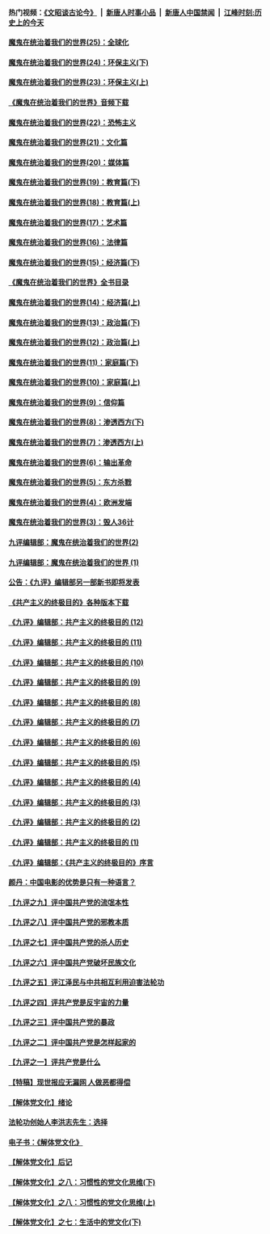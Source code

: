 #### 热门视频：[《文昭谈古论今》](https://github.com/gfw-breaker/wenzhao/blob/master/README.md?t=10310933) &nbsp;|&nbsp; [新唐人时事小品](https://github.com/gfw-breaker/ntdtv-comedy/blob/master/README.md?t=10310933) &nbsp;|&nbsp; [新唐人中国禁闻](https://github.com/gfw-breaker/ntdtv-news/blob/master/README.md?t=10310933) &nbsp;|&nbsp; [江峰时刻:历史上的今天](https://github.com/gfw-breaker/today-in-history/blob/master/README.md?t=10310933) 

#### [魔鬼在统治着我们的世界(25)：全球化](../pages/nsc422/n10788205.md?t=10310933) 

#### [魔鬼在统治着我们的世界(24)：环保主义(下)](../pages/nsc422/n10695307.md?t=10310933) 

#### [魔鬼在统治着我们的世界(23)：环保主义(上)](../pages/nsc422/n10688613.md?t=10310933) 

#### [《魔鬼在统治着我们的世界》音频下载](../pages/nsc422/n10635553.md?t=10310933) 

#### [魔鬼在统治着我们的世界(22)：恐怖主义](../pages/nsc422/n10614727.md?t=10310933) 

#### [魔鬼在统治着我们的世界(21)：文化篇](../pages/nsc422/n10597706.md?t=10310933) 

#### [魔鬼在统治着我们的世界(20)：媒体篇](../pages/nsc422/n10586579.md?t=10310933) 

#### [魔鬼在统治着我们的世界(19)：教育篇(下)](../pages/nsc422/n10564808.md?t=10310933) 

#### [魔鬼在统治着我们的世界(18)：教育篇(上)](../pages/nsc422/n10526970.md?t=10310933) 

#### [魔鬼在统治着我们的世界(17)：艺术篇](../pages/nsc422/n10499093.md?t=10310933) 

#### [魔鬼在统治着我们的世界(16)：法律篇](../pages/nsc422/n10485969.md?t=10310933) 

#### [魔鬼在统治着我们的世界(15)：经济篇(下)](../pages/nsc422/n10469975.md?t=10310933) 

#### [《魔鬼在统治着我们的世界》全书目录](../pages/nsc422/n10464261.md?t=10310933) 

#### [魔鬼在统治着我们的世界(14)：经济篇(上)](../pages/nsc422/n10457370.md?t=10310933) 

#### [魔鬼在统治着我们的世界(13)：政治篇(下)](../pages/nsc422/n10448270.md?t=10310933) 

#### [魔鬼在统治着我们的世界(12)：政治篇(上)](../pages/nsc422/n10444576.md?t=10310933) 

#### [魔鬼在统治着我们的世界(11)：家庭篇(下)](../pages/nsc422/n10440961.md?t=10310933) 

#### [魔鬼在统治着我们的世界(10)：家庭篇(上)](../pages/nsc422/n10435448.md?t=10310933) 

#### [魔鬼在统治着我们的世界(9)：信仰篇](../pages/nsc422/n10432159.md?t=10310933) 

#### [魔鬼在统治着我们的世界(8)：渗透西方(下)](../pages/nsc422/n10429603.md?t=10310933) 

#### [魔鬼在统治着我们的世界(7)：渗透西方(上)](../pages/nsc422/n10426013.md?t=10310933) 

#### [魔鬼在统治着我们的世界(6)：输出革命](../pages/nsc422/n10421536.md?t=10310933) 

#### [魔鬼在统治着我们的世界(5)：东方杀戮](../pages/nsc422/n10417707.md?t=10310933) 

#### [魔鬼在统治着我们的世界(4)：欧洲发端](../pages/nsc422/n10414890.md?t=10310933) 

#### [魔鬼在统治着我们的世界(3)：毁人36计](../pages/nsc422/n10411583.md?t=10310933) 

#### [九评编辑部：魔鬼在统治着我们的世界(2)](../pages/nsc422/n10410036.md?t=10310933) 

#### [九评编辑部：魔鬼在统治着我们的世界 (1)](../pages/nsc422/n10406825.md?t=10310933) 

#### [公告：《九评》编辑部另一部新书即将发表](../pages/nsc422/n10405104.md?t=10310933) 

#### [《共产主义的终极目的》各种版本下载](../pages/nsc422/n10022138.md?t=10310933) 

#### [《九评》编辑部：共产主义的终极目的 (12)](../pages/nsc422/n9933272.md?t=10310933) 

#### [《九评》编辑部：共产主义的终极目的 (11)](../pages/nsc422/n9924973.md?t=10310933) 

#### [《九评》编辑部：共产主义的终极目的 (10)](../pages/nsc422/n9920883.md?t=10310933) 

#### [《九评》编辑部：共产主义的终极目的 (9)](../pages/nsc422/n9916363.md?t=10310933) 

#### [《九评》编辑部：共产主义的终极目的 (8)](../pages/nsc422/n9912488.md?t=10310933) 

#### [《九评》编辑部：共产主义的终极目的 (7)](../pages/nsc422/n9901176.md?t=10310933) 

#### [《九评》编辑部：共产主义的终极目的 (6)](../pages/nsc422/n9899359.md?t=10310933) 

#### [《九评》编辑部：共产主义的终极目的 (5)](../pages/nsc422/n9893174.md?t=10310933) 

#### [《九评》编辑部：共产主义的终极目的 (4)](../pages/nsc422/n9891246.md?t=10310933) 

#### [《九评》编辑部：共产主义的终极目的 (3)](../pages/nsc422/n9879879.md?t=10310933) 

#### [《九评》编辑部：共产主义的终极目的 (2)](../pages/nsc422/n9876205.md?t=10310933) 

#### [《九评》编辑部：共产主义的终极目的 (1)](../pages/nsc422/n9865857.md?t=10310933) 

#### [《九评》编辑部：《共产主义的终极目的》序言](../pages/nsc422/n9862666.md?t=10310933) 

#### [颜丹：中国电影的优势是只有一种语言？](../pages/nsc422/n9583062.md?t=10310933) 

#### [【九评之九】评中国共产党的流氓本性](../pages/nsc422/n737542.md?t=10310933) 

#### [【九评之八】评中国共产党的邪教本质](../pages/nsc422/n735942.md?t=10310933) 

#### [【九评之七】评中国共产党的杀人历史](../pages/nsc422/n733806.md?t=10310933) 

#### [【九评之六】评中国共产党破坏民族文化](../pages/nsc422/n731667.md?t=10310933) 

#### [【九评之五】评江泽民与中共相互利用迫害法轮功](../pages/nsc422/n730058.md?t=10310933) 

#### [【九评之四】评共产党是反宇宙的力量](../pages/nsc422/n727814.md?t=10310933) 

#### [【九评之三】评中国共产党的暴政](../pages/nsc422/n725597.md?t=10310933) 

#### [【九评之二】评中国共产党是怎样起家的](../pages/nsc422/n723946.md?t=10310933) 

#### [【九评之一】评共产党是什么](../pages/nsc422/n722529.md?t=10310933) 

#### [【特稿】现世报应无漏网 人做恶都得偿](../pages/nsc422/n4215167.md?t=10310933) 

#### [【解体党文化】绪论](../pages/nsc422/n1449356.md?t=10310933) 

#### [法轮功创始人李洪志先生：选择](../pages/nsc422/n3580738.md?t=10310933) 

#### [电子书：《解体党文化》](../pages/nsc422/n1573484.md?t=10310933) 

#### [【解体党文化】后记](../pages/nsc422/n1531999.md?t=10310933) 

#### [【解体党文化】之八：习惯性的党文化思维(下)](../pages/nsc422/n1526477.md?t=10310933) 

#### [【解体党文化】之八：习惯性的党文化思维(上)](../pages/nsc422/n1520631.md?t=10310933) 

#### [【解体党文化】之七：生活中的党文化(下)](../pages/nsc422/n1513446.md?t=10310933) 

